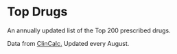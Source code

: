# Top Drugs

An annually updated list of the Top 200 prescribed drugs.

Data from [ClinCalc.](https://clincalc.com/DrugStats/Top200Drugs.aspx) Updated every August.
